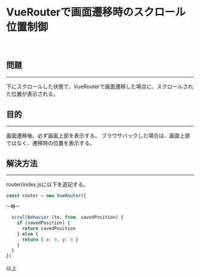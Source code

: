 # VueRouterで画面遷移時のスクロール位置制御
　

## 問題
***

下にスクロールした状態で、VueRouterで画面遷移した場合に、スクロールされた位置が表示される。

## 目的
***

画面遷移後、必ず画面上部を表示する。
ブラウザバックした場合は、画面上部ではなく、遷移時の位置を表示する。

## 解決方法
***

router/index.jsに以下を追記する。

```javascript
const router = new VueRouter({

〜略〜

  scrollBehavior (to, from, savedPosition) {
    if (savedPosition) {
      return savedPosition
    } else {
      return { x: 0, y: 0 }
    }
  }
})
```

以上
